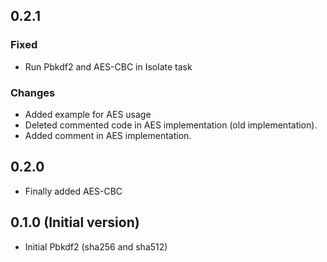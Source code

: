 ## 0.2.1

### Fixed
- Run Pbkdf2 and AES-CBC in Isolate task

### Changes
- Added example for AES usage
- Deleted commented code in AES implementation (old implementation).
- Added comment in AES implementation.

## 0.2.0

- Finally added AES-CBC

## 0.1.0 (Initial version)

- Initial Pbkdf2 (sha256 and sha512)
